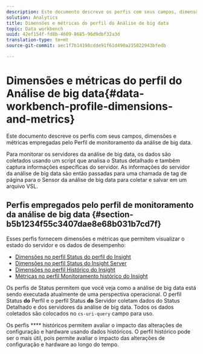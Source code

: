 ```yaml
---
description: Este documento descreve os perfis com seus campos, dimensões e métricas empregadas pelo Perfil de monitoramento da análise de big data.
solution: Analytics
title: Dimensões e métricas do perfil do Análise de big data
topic: Data workbench
uuid: 42ef154f-fd8b-4609-8685-96d9dbf32a3d
translation-type: tm+mt
source-git-commit: aec1f7b14198cdde91f61d490a235022943bfedb

---
```



# Dimensões e métricas do perfil do Análise de big data{#data-workbench-profile-dimensions-and-metrics}

Este documento descreve os perfis com seus campos, dimensões e métricas empregadas pelo Perfil de monitoramento da análise de big data.

Para monitorar os servidores da análise de big data, os dados são coletados usando um script que analisa o Status detalhado e também captura informações específicas do servidor. As informações do servidor da análise de big data são então passadas para uma chamada de tag de página para o Sensor da análise de big data para coletar e salvar em um arquivo VSL.

## Perfis empregados pelo perfil de monitoramento da análise de big data {#section-b5b1234f55c3407dae8e68b031b7cd7f}

Esses perfis fornecem dimensões e métricas que permitem visualizar o estado do servidor e os dados de desempenho:

* [Dimensões no perfil Status do perfil do Insight](../../../home/monitoring-installation/monitoring-appendix/monitoring-profile-status.md#concept-d4cd7da41c8a42bab4aea25418264e64)
* [Dimensões no perfil Status do Insight Server](../../../home/monitoring-installation/monitoring-appendix/monitoring-servers-profile.md#concept-8cbeb91e99bc42e2b52b22d551423f8a)
* [Dimensões no perfil Histórico do Insight](../../../home/monitoring-installation/monitoring-appendix/monitoring-historical.md#concept-a42837c9c9274f83ad5bc5a6720f02b0)
* [Métricas no perfil Monitoramento histórico do Insight](../../../home/monitoring-installation/monitoring-appendix/monitoring-hist-metrics.md#concept-8fece88b1f014637bbc7c8372ee93203)

Os perfis de Status permitem que você veja como a análise de big data está sendo executada atualmente de uma perspectiva operacional. O perfil Status **do** Perfil e o perfil Status **do** Servidor coletam dados do Status Detalhado e dos servidores da análise de big data. Todos os dados coletados são colocados no `cs-uri-query` campo para uso.

Os perfis **** históricos permitem avaliar o impacto das alterações de configuração e hardware usando dados históricos. O perfil histórico pode ser o mais útil, pois permite avaliar o impacto das alterações de configuração e hardware ao longo do tempo.
